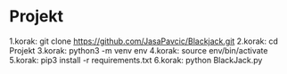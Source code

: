 # Projekt

1.korak: git clone https://github.com/JasaPavcic/Blackjack.git
2.korak: cd Projekt
3.korak: python3 -m venv env
4.korak: source env/bin/activate
5.korak: pip3 install -r requirements.txt
6.korak: python BlackJack.py
